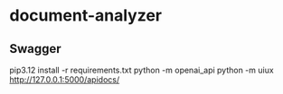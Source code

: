 # document-analyzer

## Swagger


pip3.12 install -r requirements.txt
python -m openai_api
python -m uiux
http://127.0.0.1:5000/apidocs/